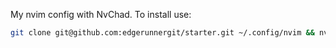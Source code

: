 My nvim config with NvChad.
To install use: 
```bash
git clone git@github.com:edgerunnergit/starter.git ~/.config/nvim && nvim 
```
